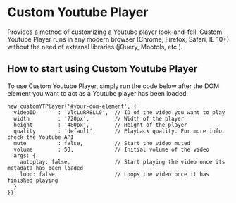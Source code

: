 # Custom Youtube Player
Provides a method of customizing a Youtube player look-and-fell.
Custom Youtube Player runs in any modern browser (Chrome, Firefox, Safari, IE 10+) without the need of external libraries (jQuery, Mootols, etc.).

## How to start using Custom Youtube Player
To use Custom Youtube Player, simply run the code below after the DOM element you want to act as a Youtube player has been loaded.
  
    new customYTPlayer('#your-dom-element', {
      videoID       : 'VlcLuRR8LL0',  // ID of the video you want to play
      width         : '720px',        // Width of the player
      height        : '480px',        // Height of the player
      quality       : 'default',      // Playback quality. For more info, check the Youtube API 
      mute          : false,          // Start the video muted
      volume        : 50,             // Initial volume of the video
      args: {
        autoplay: false,              // Start playing the video once its metadata has been loaded
        loop: false                   // Loops the video once it has finished playing
      }
    });

## 
